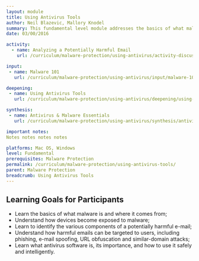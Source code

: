 ```yaml
---
layout: module
title: Using Antivirus Tools
author: Neil Blazevic, Mallory Knodel
summary: This fundamental level module addresses the basics of what malware is, how user devices can become exposed to it, and how to mitigate the risks that malware poses through safe behaviors, basic practices, and informed use of antivirus software.
date: 03/00/2016

activity:
  - name: Analyzing a Potentially Harmful Email
    url: /curriculum/malware-protection/using-antivirus/activity-discussion/analyzing-potentially-harmful-email/

input:
 - name: Malware 101
   url: /curriculum/malware-protection/using-antivirus/input/malware-101/

deepening:
 - name: Using Antivirus Tools
   url: /curriculum/malware-protection/using-antivirus/deepening/using-antivirus-tools/

synthesis:
 - name: Antivirus & Malware Essentials
   url: /curriculum/malware-protection/using-antivirus/synthesis/antivirus-malware-essentials/

important notes:
Notes notes notes notes

platforms: Mac OS, Windows
level: Fundamental
prerequisites: Malware Protection
permalink: /curriculum/malware-protection/using-antivirus-tools/
parent: Malware Protection
breadcrumb: Using Antivirus Tools
---
```

## Learning Goals for Participants
- Learn the basics of what malware is and where it comes from;
- Understand how devices become exposed to malware;
- Learn to identify the various components of a potentially harmful e-mail;
- Understand how harmful emails can be targeted to users, including phishing, e-mail spoofing, URL obfuscation and similar-domain attacks;
- Learn what antivirus software is, its importance, and how to use it safely and intelligently.
<br><br>
